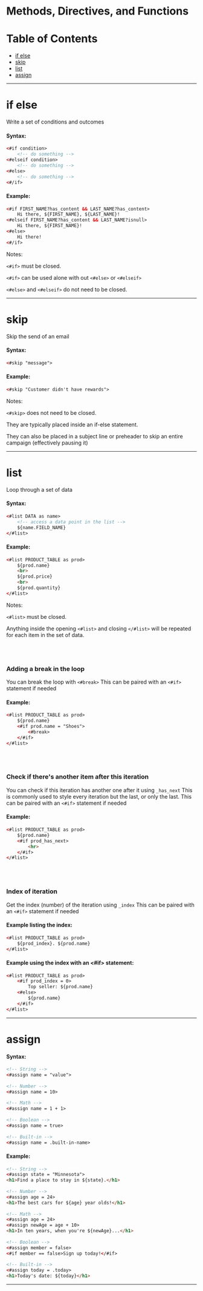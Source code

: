 # Methods, Directives, and Functions

# Table of Contents
- [if else](https://github.com/jessecookedesign/rpl/blob/master/methods_directives_functions.md#if-else)
- [skip](https://github.com/jessecookedesign/rpl/blob/master/methods_directives_functions.md#skip)
- [list](https://github.com/jessecookedesign/rpl/blob/master/methods_directives_functions.md#list)
- [assign](https://github.com/jessecookedesign/rpl/blob/master/methods_directives_functions.md#assign)

---

# if else
Write a set of conditions and outcomes
#### Syntax:
```html
<#if condition>
    <!-- do something -->
<#elseif condition>
    <!-- do something -->
<#else>
    <!-- do something -->
<#/if>
```
#### Example:
```html
<#if FIRST_NAME?has_content && LAST_NAME?has_content>
    Hi there, ${FIRST_NAME}, ${LAST_NAME}!
<#elseif FIRST_NAME?has_content && LAST_NAME?isnull>
    Hi there, ${FIRST_NAME}!
<#else>
    Hi there!
<#/if>
```

Notes:

`<#if>` must be closed.

`<#if>` can be used alone with out `<#else>` or `<#elseif>`

`<#else>` and `<#elseif>` do not need to be closed.

---

# skip
Skip the send of an email
#### Syntax:
```html
<#skip "message">
```
#### Example:
```html
<#skip "Customer didn't have rewards">
```

Notes:

`<#skip>` does not need to be closed.

They are typically placed inside an if-else statement.

They can also be placed in a subject line or preheader to skip an entire campaign (effectively pausing it)

---

# list
Loop through a set of data
#### Syntax:
```html
<#list DATA as name>
    <!-- access a data point in the list -->
    ${name.FIELD_NAME}
</#list>
```

#### Example:
```html
<#list PRODUCT_TABLE as prod>
    ${prod.name}
    <br>
    ${prod.price}
    <br>
    ${prod.quantity}
</#list>
```

Notes:

`<#list>` must be closed.

Anything inside the opening `<#list>` and closing `</#list>` will be repeated for each item in the set of data.

<br />
<br />

### Adding a break in the loop
You can break the loop with `<#break>`
This can be paired with an `<#if>` statement if needed

#### Example:
```html
<#list PRODUCT_TABLE as prod>
    ${prod.name}
    <#if prod.name = "Shoes">
        <#break>
    </#if>
</#list>
```

<br />
<br />

### Check if there's another item after this iteration
You can check if this iteration has another one after it using `_has_next`
This is commonly used to style every iteration but the last, or only the last.
This can be paired with an `<#if>` statement if needed

#### Example:
```html
<#list PRODUCT_TABLE as prod>
    ${prod.name}
    <#if prod_has_next>
        <hr>
    </#if>
</#list>
```

<br />
<br />

### Index of iteration
Get the index (number) of the iteration using `_index`
This can be paired with an `<#if>` statement if needed

#### Example listing the index:
```html
<#list PRODUCT_TABLE as prod>
    ${prod_index}. ${prod.name}
</#list>
```

#### Example using the index with an <#if> statement:
```html
<#list PRODUCT_TABLE as prod>
    <#if prod_index = 0>
        Top seller: ${prod.name}
    <#else>
        ${prod.name}
    </#if>
</#list>
```


---

# assign
#### Syntax:
```html
<!-- String -->
<#assign name = "value">
    
<!-- Number -->
<#assign name = 10>
    
<!-- Math -->
<#assign name = 1 + 1>
    
<!-- Boolean -->
<#assign name = true>
    
<!-- Built-in -->
<#assign name = .built-in-name>
```
#### Example:
```html
<!-- String -->
<#assign state = "Minnesota">
<h1>Find a place to stay in ${state}.</h1>
    
<!-- Number -->
<#assign age = 24>
<h1>The best cars for ${age} year olds!</h1>
    
<!-- Math -->
<#assign age = 24>
<#assign newAge = age + 10>
<h1>In ten years, when you're ${newAge}...</h1>
    
<!-- Boolean -->
<#assign member = false>
<#if member == false>Sign up today!</#if>
    
<!-- Built-in -->
<#assign today = .today>
<h1>Today's date: ${today}</h1>
```

---
